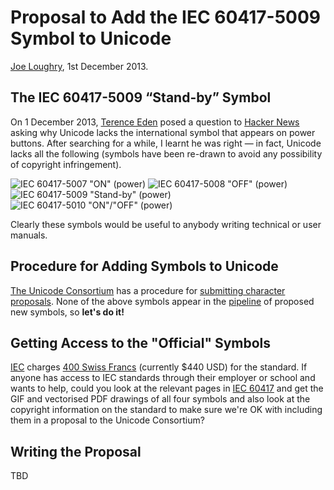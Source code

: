 Proposal to Add the IEC 60417-5009 Symbol to Unicode
================================================

[Joe Loughry](mailto:joe.loughry@stx.ox.ac.uk), 1st December 2013.

The IEC 60417-5009 &ldquo;Stand-by&rdquo; Symbol
------------------------------------

On 1 December 2013, [Terence Eden](http://shkspr.mobi/blog/) posed a question to
[Hacker News](https://news.ycombinator.com/item?id=6828102) asking why Unicode lacks
the international symbol that appears on power buttons. After searching for a while,
I learnt he was right &mdash; in fact, Unicode lacks all the following
(symbols have been re-drawn to avoid any possibility of copyright infringement).

![IEC 60417-5007 "ON" (power)](https://github.com/jloughry/Unicode/raw/master/IEC_60417-5007.png)
![IEC 60417-5008 "OFF" (power)](https://github.com/jloughry/Unicode/raw/master/IEC_60417-5008.png)
![IEC 60417-5009 "Stand-by" (power)](https://github.com/jloughry/Unicode/raw/master/IEC_60417-5009.png)
![IEC 60417-5010 "ON"/"OFF" (power)](https://github.com/jloughry/Unicode/raw/master/IEC_60417-5010.png)

Clearly these symbols would be useful to anybody writing technical or user manuals.

Procedure for Adding Symbols to Unicode
---------------------------------------

[The Unicode Consortium](http://www.unicode.org/) has a procedure for
[submitting character proposals](http://www.unicode.org/pending/proposals.html). None of
the above symbols appear in the [pipeline](http://www.unicode.org/pending/proposals.html)
of proposed new symbols, so **let's do it!**

Getting Access to the "Official" Symbols
----------------------------------------

[IEC](http://www.iec.ch/) charges
[400 Swiss Francs](http://webstore.iec.ch/webstore/webstore.nsf/artnum/029221)
(currently $440 USD) for the standard. If anyone has access to IEC standards through their
employer or school and wants to help, could you look at the relevant pages in
[IEC 60417](http://webstore.iec.ch/webstore/webstore.nsf/ArtNum_PK/29221?OpenDocument) and
get the GIF and vectorised PDF drawings of all four symbols and also look at the copyright
information on the standard to make sure we're OK with including them in a proposal to the
Unicode Consortium?

Writing the Proposal
--------------------

TBD

